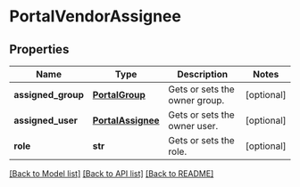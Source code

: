 # PortalVendorAssignee

## Properties
Name | Type | Description | Notes
------------ | ------------- | ------------- | -------------
**assigned_group** | [**PortalGroup**](PortalGroup.md) | Gets or sets the owner group. | [optional] 
**assigned_user** | [**PortalAssignee**](PortalAssignee.md) | Gets or sets the owner user. | [optional] 
**role** | **str** | Gets or sets the role. | [optional] 

[[Back to Model list]](../README.md#documentation-for-models) [[Back to API list]](../README.md#documentation-for-api-endpoints) [[Back to README]](../README.md)


